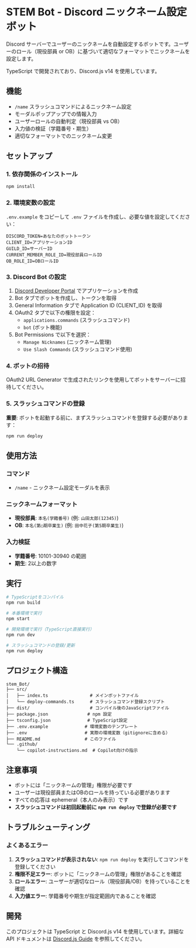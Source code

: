 # STEM Bot - Discord ニックネーム設定ボット

Discord サーバーでユーザーのニックネームを自動設定するボットです。ユーザーのロール（現役部員 or OB）に基づいて適切なフォーマットでニックネームを設定します。

TypeScript で開発されており、Discord.js v14 を使用しています。

## 機能

- `/name` スラッシュコマンドによるニックネーム設定
- モーダルポップアップでの情報入力
- ユーザーロールの自動判定（現役部員 vs OB）
- 入力値の検証（学籍番号・期生）
- 適切なフォーマットでのニックネーム変更

## セットアップ

### 1. 依存関係のインストール

```bash
npm install
```

### 2. 環境変数の設定

`.env.example` をコピーして `.env` ファイルを作成し、必要な値を設定してください：

```env
DISCORD_TOKEN=あなたのボットトークン
CLIENT_ID=アプリケーションID
GUILD_ID=サーバーID
CURRENT_MEMBER_ROLE_ID=現役部員ロールID
OB_ROLE_ID=OBロールID
```

### 3. Discord Bot の設定

1. [Discord Developer Portal](https://discord.com/developers/applications) でアプリケーションを作成
2. Bot タブでボットを作成し、トークンを取得
3. General Information タブで Application ID (CLIENT_ID) を取得
4. OAuth2 タブで以下の権限を設定：
   - `applications.commands` (スラッシュコマンド)
   - `bot` (ボット機能)
5. Bot Permissions で以下を選択：
   - `Manage Nicknames` (ニックネーム管理)
   - `Use Slash Commands` (スラッシュコマンド使用)

### 4. ボットの招待

OAuth2 URL Generator で生成されたリンクを使用してボットをサーバーに招待してください。

### 5. スラッシュコマンドの登録

**重要**: ボットを起動する前に、まずスラッシュコマンドを登録する必要があります：

```bash
npm run deploy
```

## 使用方法

### コマンド

- `/name` - ニックネーム設定モーダルを表示

### ニックネームフォーマット

- **現役部員**: `本名(学籍番号)` (例: `山田太郎(12345)`)
- **OB**: `本名(第○期卒業生)` (例: `田中花子(第5期卒業生)`)

### 入力検証

- **学籍番号**: 10101-30940 の範囲
- **期生**: 2以上の数字

## 実行

```bash
# TypeScriptをコンパイル
npm run build

# 本番環境で実行
npm start

# 開発環境で実行（TypeScript直接実行）
npm run dev

# スラッシュコマンドの登録/更新
npm run deploy
```

## プロジェクト構造

```
stem_Bot/
├── src/
│   ├── index.ts                # メインボットファイル
│   └── deploy-commands.ts      # スラッシュコマンド登録スクリプト
├── dist/                       # コンパイル後のJavaScriptファイル
├── package.json               # npm 設定
├── tsconfig.json              # TypeScript設定
├── .env.example              # 環境変数のテンプレート
├── .env                      # 実際の環境変数（gitignoreに含める）
├── README.md                 # このファイル
└── .github/
    └── copilot-instructions.md  # Copilot向けの指示
```

## 注意事項

- ボットには「ニックネームの管理」権限が必要です
- ユーザーは現役部員またはOBのロールを持っている必要があります
- すべての応答は ephemeral（本人のみ表示）です
- **スラッシュコマンドは初回起動前に `npm run deploy` で登録が必要です**

## トラブルシューティング

### よくあるエラー

1. **スラッシュコマンドが表示されない**: `npm run deploy` を実行してコマンドを登録してください
2. **権限不足エラー**: ボットに「ニックネームの管理」権限があることを確認
3. **ロールエラー**: ユーザーが適切なロール（現役部員/OB）を持っていることを確認
4. **入力値エラー**: 学籍番号や期生が指定範囲内であることを確認

## 開発

このプロジェクトは TypeScript と Discord.js v14 を使用しています。詳細な API ドキュメントは [Discord.js Guide](https://discordjs.guide/) を参照してください。
